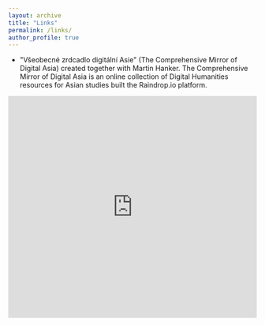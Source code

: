 ```yaml
---
layout: archive
title: "Links"
permalink: /links/
author_profile: true
---
```


* "Všeobecné zrdcadlo digitální Asie" (The Comprehensive Mirror of Digital Asia) created together with Martin Hanker. The Comprehensive Mirror of Digital Asia is an online collection of Digital Humanities resources for Asian studies built the Raindrop.io platform. 

<iframe style="border: 0; width: 100%; height: 450px;" allowfullscreen frameborder="0" src="https://raindrop.io/sifonkubik/vseobecne-zrcadlo-digitalni-asie-20921836/embed"></iframe>